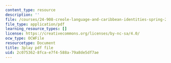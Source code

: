 ```yaml
---
content_type: resource
description: ''
file: /courses/24-908-creole-language-and-caribbean-identities-spring-2017/2c0753628fcae7f4588a79a8de5df7ae_m6PnN-aEYbc.pdf
file_type: application/pdf
learning_resource_types: []
license: https://creativecommons.org/licenses/by-nc-sa/4.0/
ocw_type: OCWFile
resourcetype: Document
title: 3play pdf file
uid: 2c075362-8fca-e7f4-588a-79a8de5df7ae
---
```

